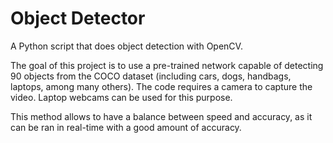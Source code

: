 # Object Detector
A Python script that does object detection with OpenCV.

The goal of this project is to use a pre-trained network capable of detecting 90 objects from the COCO dataset (including cars, dogs, handbags, laptops, among many others). The code requires a camera to capture the video. Laptop webcams can be used for this purpose.

This method allows to have a balance between speed and accuracy, as it can be ran in real-time with a good amount of accuracy.
